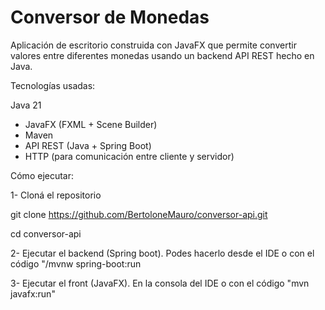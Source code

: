 # Conversor de Monedas 

Aplicación de escritorio construida con JavaFX que permite convertir valores entre diferentes monedas usando un backend API REST hecho en Java.

Tecnologías usadas:

Java 21
- JavaFX (FXML + Scene Builder)
- Maven
- API REST (Java + Spring Boot)
- HTTP (para comunicación entre cliente y servidor)

Cómo ejecutar:

1- Cloná el repositorio

git clone https://github.com/BertoloneMauro/conversor-api.git

cd conversor-api


2- Ejecutar el backend (Spring boot). Podes hacerlo desde el IDE o con el código "/mvnw spring-boot:run

3- Ejecutar el front (JavaFX). En la consola del IDE o con el código "mvn javafx:run"

